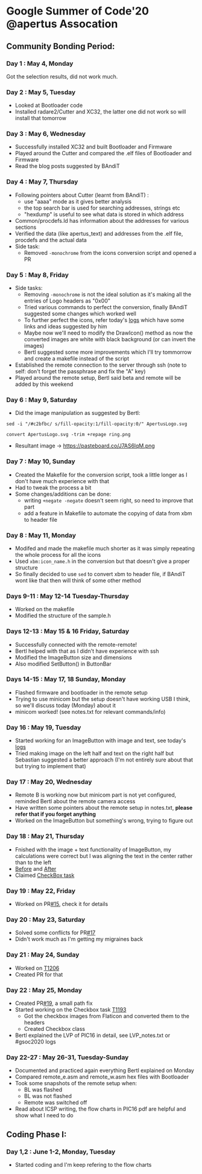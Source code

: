 # Google Summer of Code'20 @apertus Assocation

## Community Bonding Period:

### Day 1 : May 4, Monday
Got the selection results, did not work much.

### Day 2 : May 5, Tuesday
- Looked at Bootloader code
- Installed radare2/Cutter and XC32, the latter one did not work so will install that tomorrow

### Day 3 : May 6, Wednesday
- Successfully installed XC32 and built Bootloader and Firmware
- Played around the Cutter and compared the .elf files of Bootloader and Firmware
- Read the blog posts suggested by BAndiT
 
### Day 4 : May 7, Thursday
- Following pointers about Cutter (learnt from BAndiT) :
    - use "aaaa" mode as it gives better analysis
	- the top search bar is used for searching addresses, strings etc
	- "hexdump" is useful to see what data is stored in which address
- Common/procdefs.ld has information about the addresses for various sections
- Verified the data (like apertus_text) and addresses from the .elf file, procdefs and the actual data
- Side task:
    - Removed `-monochrome` from the icons conversion script and opened a PR
    
### Day 5 : May 8, Friday
- Side tasks:
    - Removing `-monochrome` is not the ideal solution as it's making all the entries of Logo headers as "0x00"
    - Tried various commands to perfect the conversion, finally BAndiT suggested some changes which worked well
    - To further perfect the icons, refer today's [logs](http://irc.apertus.org/index.php?day=08&month=05&year=2020) which have some links and ideas suggested by him
    - Maybe now we'll need to modify the DrawIcon() method as now the converted images are white with black background (or can invert the images)
    - Bertl suggested some more improvements which I'll try tommorrow and create a makefile instead of the script
- Established the remote connection to the server through ssh (note to self: don't forget the passphrase and fix the "A" key) 
- Played around the remote setup, Bertl said beta and remote will be added by this weekend

### Day 6 : May 9, Saturday
- Did the image manipulation as suggested by Bertl:

`sed -i "/#c2bfbc/ s/fill-opacity:1/fill-opacity:0/" ApertusLogo.svg`

`convert ApertusLogo.svg -trim +repage ring.png`

- Resultant image -> https://pasteboard.co/J7AS6lqM.png

### Day 7 : May 10, Sunday
- Created the Makefile for the conversion script, took a little longer as I don't have much experience with that
- Had to tweak the process a bit
- Some changes/additions can be done:
    - writing `+negate -negate` doesn't seem right, so need to improve that part
    - add a feature in Makefile to automate the copying of data from xbm to header file
    
### Day 8 : May 11, Monday
- Modifed and made the makefile much shorter as it was simply repeating the whole process for all the icons
- Used `xbm:icon_name.h` in the conversion but that doesn't give a proper structure 
- So finally decided to use `sed` to convert xbm to header file, if BAndiT wont like that then will think of some other method

### Days 9-11 : May 12-14 Tuesday-Thursday
- Worked on the makefile
- Modified the structure of the sample.h

### Days 12-13 : May 15 & 16 Friday, Saturday
- Successfully connected with the remote-remote!
- Bertl helped with that as I didn't have experience with ssh
- Modified the ImageButton size and dimensions
- Also modified SetButton() in ButtonBar

### Days 14-15 : May 17, 18 Sunday, Monday
- Flashed firmware and bootloader in the remote setup
- Trying to use minicom but the setup doesn't have working USB I think, so we'll discuss today (Monday) about it
- minicom worked! (see notes.txt for relevant commands/info)

### Day 16 : May 19, Tuesday
- Started working for an ImageButton with image and text, see today's [logs](http://irc.apertus.org/index.php?day=19&month=05&year=2020)
- Tried making image on the left half and text on the right half but Sebastian suggested a better approach (I'm not entirely sure about that but trying to implement that)

### Day 17 : May 20, Wednesday
- Remote B is working now but minicom part is not yet configured, reminded Bertl about the remote camera access
- Have written some pointers about the remote setup in notes.txt, **please refer that if you forget anything**
- Worked on the ImageButton but something's wrong, trying to figure out

### Day 18 : May 21, Thursday
- Fnished with the image + text functionality of ImageButton, my calculations were correct but I was aligning the text in the center rather than to the left
- [Before](https://pasteboard.co/J97QZWU.png) and [After](https://pasteboard.co/J9nAO4t.png)
- Claimed [CheckBox task](https://lab.apertus.org/T1193)

### Day 19 : May 22, Friday
- Worked on PR[#15](https://github.com/apertus-open-source-cinema/AXIOM-Remote/pull/15), check it for details

### Day 20 : May 23, Saturday
- Solved some conflicts for PR[#17](https://github.com/apertus-open-source-cinema/AXIOM-Remote/pull/17/)
- Didn't work much as I'm getting my migraines back

### Day 21 : May 24, Sunday
- Worked on [T1206](https://lab.apertus.org/T1206)
- Created PR for that

### Day 22 : May 25, Monday
- Created PR[#19](https://github.com/apertus-open-source-cinema/AXIOM-Remote/pull/19), a small path fix
- Started working on the Checkbox task [T1193](https://lab.apertus.org/T1193)
    - Got the checkbox images from Flaticon and converted them to the headers
    - Created Checkbox class
- Bertl explained the LVP of PIC16 in detail, see LVP_notes.txt or #gsoc2020 logs

### Day 22-27 : May 26-31, Tuesday-Sunday
- Documented and practiced again everything Bertl explained on Monday
- Compared remote_e.asm and remote_w.asm hex files with Bootloader
- Took some snapshots of the remote setup when:
    - BL was flashed
    - BL was not flashed
    - Remote was switched off
- Read about ICSP writing, the flow charts in PIC16 pdf are helpful and show what I need to do

## Coding Phase I:

### Day 1,2 : June 1-2, Monday, Tuesday
- Started coding and I'm keep refering to the flow charts
